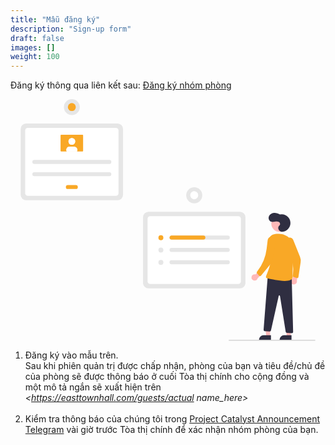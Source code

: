 ```yaml
---
title: "Mẫu đăng ký"
description: "Sign-up form"
draft: false
images: []
weight: 100
---
```


Đăng ký thông qua liên kết sau: <a href="https://forms.gle/2n9CJ76BREchQWT37" target="_blank">Đăng ký nhóm phòng</a>

<svg data-name="Layer 1" xmlns="http://www.w3.org/2000/svg" width="683.70798" height="524.22538" viewbox="0 0 883.70798 724.22538" xmlns:xlink="http://www.w3.org/1999/xlink"><path d="M815.4375,655.50781H541.437a16.519,16.519,0,0,1-16.5-16.5V442.00732a16.51868,16.51868,0,0,1,16.5-16.5H815.4375a16.519,16.519,0,0,1,16.5,16.5V639.00781A16.51929,16.51929,0,0,1,815.4375,655.50781Z" transform="translate(-157.896 -87.88731)" fill="#e6e6e6"></path><path d="M546.50182,642.35455h263.8706a8,8,0,0,0,8-8V446.66021a8,8,0,0,0-8-8H546.50182a8,8,0,0,0-8,8V634.35455A8,8,0,0,0,546.50182,642.35455Z" transform="translate(-157.896 -87.88731)" fill="#fff"></path><path d="M448.396,391.03223h-274a16.51867,16.51867,0,0,1-16.5-16.5v-197a16.51866,16.51866,0,0,1,16.5-16.5h274a16.51867,16.51867,0,0,1,16.5,16.5v197A16.51868,16.51868,0,0,1,448.396,391.03223Z" transform="translate(-157.896 -87.88731)" fill="#e6e6e6"></path><path d="M179.46072,377.87933H443.33133a8,8,0,0,0,8-8V182.185a8,8,0,0,0-8-8H179.46072a8,8,0,0,0-8,8V369.87933A8,8,0,0,0,179.46072,377.87933Z" transform="translate(-157.896 -87.88731)" fill="#fff"></path><path d="M778.91936,496.98053H610.36852a6.01968,6.01968,0,1,0,0,12.03936H778.91936a6.01968,6.01968,0,0,0,0-12.03936Z" transform="translate(-157.896 -87.88731)" fill="#e6e6e6"></path><path d="M610.36852,534.02466a6.01968,6.01968,0,1,0,0,12.03936H778.91936a6.01968,6.01968,0,0,0,0-12.03936Z" transform="translate(-157.896 -87.88731)" fill="#e6e6e6"></path><path d="M610.36852,571.06885a6.01968,6.01968,0,1,0,0,12.03936H778.91936a6.01968,6.01968,0,0,0,0-12.03936Z" transform="translate(-157.896 -87.88731)" fill="#e6e6e6"></path><circle cx="420.52193" cy="415.57596" r="7.40884" fill="#f9a826"></circle><circle cx="420.52193" cy="452.62009" r="7.40884" fill="#e6e6e6"></circle><circle cx="420.52193" cy="489.66422" r="7.40884" fill="#e6e6e6"></circle><path d="M711.77684,503.00018h0a6.01961,6.01961,0,0,1-6.01965,6.01965H610.58538a6.167,6.167,0,0,1-6.18439-5.21972,6.03031,6.03031,0,0,1,5.96753-6.81964h95.38867a6.01966,6.01966,0,0,1,6.01965,6.01965Z" transform="translate(-157.896 -87.88731)" fill="#f9a826"></path><circle cx="520.54113" cy="288.23669" r="24.07867" fill="#e6e6e6"></circle><circle cx="678.43713" cy="376.12401" r="12.03934" transform="translate(40.60032 897.66513) rotate(-80.78253)" fill="#fff"></circle><path d="M198.9668,270.31231a5.96564,5.96564,0,1,0,0,11.93128H423.82524a5.96564,5.96564,0,1,0,0-11.93128Z" transform="translate(-157.896 -87.88731)" fill="#e6e6e6"></path><path d="M198.9668,307.02389a5.96564,5.96564,0,1,0,0,11.93128H423.82524a5.96564,5.96564,0,0,0,0-11.93128Z" transform="translate(-157.896 -87.88731)" fill="#e6e6e6"></path><path d="M299.46477,345.57107a5.96564,5.96564,0,0,0,0,11.93128h23.86249a5.96564,5.96564,0,0,0,0-11.93128Z" transform="translate(-157.896 -87.88731)" fill="#f9a826"></path><path d="M279.42037,194.562a1.83739,1.83739,0,0,0-1.83557,1.83557v46.59619a1.83739,1.83739,0,0,0,1.83557,1.83557h63.95129a1.83739,1.83739,0,0,0,1.83557-1.83557V196.39755a1.83739,1.83739,0,0,0-1.83557-1.83557Z" transform="translate(-157.896 -87.88731)" fill="#f9a826"></path><circle cx="153.50003" cy="126.65496" r="10.09569" fill="#fff"></circle><path d="M327.91625,240.24038a10.01783,10.01783,0,0,1-1.10135,4.589H295.97716a10.09444,10.09444,0,0,1,8.99432-14.68463h12.84906A10.09,10.09,0,0,1,327.91625,240.229Z" transform="translate(-157.896 -87.88731)" fill="#fff"></path><circle cx="153.50003" cy="126.65496" r="10.09569" fill="#fff"></circle><path d="M327.91625,240.24038a10.01783,10.01783,0,0,1-1.10135,4.589H295.97716a10.09444,10.09444,0,0,1,8.99432-14.68463h12.84906A10.09,10.09,0,0,1,327.91625,240.229Z" transform="translate(-157.896 -87.88731)" fill="#fff"></path><circle cx="153.50003" cy="23.86253" r="23.86253" fill="#e6e6e6"></circle><circle cx="153.50003" cy="23.86253" r="11.93126" fill="#f9a826"></circle><polygon points="748.119 711.24 736.687 711.239 731.25 667.143 748.123 667.145 748.119 711.24" fill="#ffb8b8"></polygon><path d="M728.52095,707.97276h22.04782a0,0,0,0,1,0,0v13.88195a0,0,0,0,1,0,0H714.639a0,0,0,0,1,0,0v0A13.88193,13.88193,0,0,1,728.52095,707.97276Z" fill="#2f2e41"></path><polygon points="809.741 711.24 798.308 711.239 792.872 667.143 809.745 667.145 809.741 711.24" fill="#ffb8b8"></polygon><path d="M790.14219,707.97276H812.19a0,0,0,0,1,0,0v13.88195a0,0,0,0,1,0,0H776.26026a0,0,0,0,1,0,0v0A13.88193,13.88193,0,0,1,790.14219,707.97276Z" fill="#2f2e41"></path><circle cx="776.25964" cy="373.20424" r="24.56103" fill="#ffb8b8"></circle><path d="M850.17313,621.26961a9.377,9.377,0,0,1,12.09227-7.77928l13.72625-16.45445,12.03377,5.9026-19.71048,22.96461a9.42779,9.42779,0,0,1-18.14181-4.63348Z" transform="translate(-157.896 -87.88731)" fill="#ffb8b8"></path><path d="M968.30684,637.91125a9.37694,9.37694,0,0,1,6.03109-13.05243l2.75577-21.25,13.322-1.47493-4.31317,29.95453a9.42778,9.42778,0,0,1-17.79574,5.82288Z" transform="translate(-157.896 -87.88731)" fill="#ffb8b8"></path><path d="M954.68163,507.48222l0,0a12.08366,12.08366,0,0,1,20.75013,2.93029l20.13136,50.24026a31.21152,31.21152,0,0,1,1.90082,16.1937l-6.5574,44.15842a4,4,0,0,1-5.13083,3.23622l-8.63923-2.653a4,4,0,0,1-2.79855-4.28974l0,0a145.305,145.305,0,0,0-11.66387-76.2314l-9.49042-21.22808A12.08366,12.08366,0,0,1,954.68163,507.48222Z" transform="translate(-157.896 -87.88731)" fill="#f9a826"></path><path d="M940.13582,485.65159a26.205,26.205,0,1,0-4.91018-51.82531c-5.40118-3.27952-11.6809-5.48627-17.97478-4.925s-12.51835,4.29789-14.87192,10.16208.17487,13.59411,6.02708,15.97731c3.75184,1.52786,7.98866.78691,11.99255.1708s8.37171-1.01818,11.85635,1.04773,5.05106,7.60548,1.93025,10.18835a10.73849,10.73849,0,0,0-3.0842,11.82028C932.66943,482.32412,936.95033,485.58277,940.13582,485.65159Z" transform="translate(-157.896 -87.88731)" fill="#2f2e41"></path><path d="M970.60872,620.29851l4.35677,165.33965a4,4,0,0,1-4.20243,4.10017l-14.35213-.73225a4,4,0,0,1-3.74658-3.36683L935.59326,678.25019a2,2,0,0,0-3.92705-.12223l-23.10757,103.3966a4,4,0,0,1-5.24374,2.89644l-14.24375-.87a4,4,0,0,1-2.64985-4.05305l12.434-160.76415Z" transform="translate(-157.896 -87.88731)" fill="#2f2e41"></path><path d="M977.60063,541.76779c2.403-25.05536-16.01923-47.71792-41.12634-49.5007-10.81772-.76813-27.61219-1.04272-33.14841,13.13649-16.6774,42.71374,12.51774,41.67582,2.45885,78.68291s-18.94295,39.128-5.14122,41.8003,75.86672,18.447,73.31817-7.60005C972.39515,602.27619,975.20367,566.76061,977.60063,541.76779Z" transform="translate(-157.896 -87.88731)" fill="#f9a826"></path><path d="M906.27914,501.059l0,0a12.08365,12.08365,0,0,1,16.29393,13.17809l-7.8391,48.991a47.876,47.876,0,0,1-10.26518,22.80676L879.00934,617.059a4,4,0,0,1-6.06459.13914l-6.04745-6.71587a4,4,0,0,1-.196-5.11814l1.7811-2.31141a134.70322,134.70322,0,0,0,27.04466-66.179l3.11643-25.98472A12.08364,12.08364,0,0,1,906.27914,501.059Z" transform="translate(-157.896 -87.88731)" fill="#f9a826"></path><path d="M1040.604,812.11269h-258a1,1,0,0,1,0-2h258a1,1,0,0,1,0,2Z" transform="translate(-157.896 -87.88731)" fill="#ccc"></path></svg>

1. Đăng ký vào mẫu trên.<br>Sau khi phiên quản trị được chấp nhận, phòng của bạn và tiêu đề/chủ đề của phòng sẽ được thông báo ở cuối Tòa thị chính cho cộng đồng và một mô tả ngắn sẽ xuất hiện trên *&lt;https://easttownhall.com/guests/actual name_here&gt;*<br><br>
2. Kiểm tra thông báo của chúng tôi trong [Project Catalyst Announcement Telegram](https://t.me/easterntownhall) vài giờ trước Tòa thị chính để xác nhận nhóm phòng của bạn.
